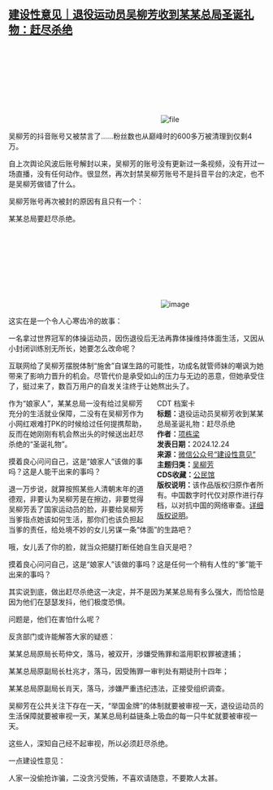 <!--1735039202000-->
[建设性意见｜退役运动员吴柳芳收到某某总局圣诞礼物：赶尽杀绝](https://chinadigitaltimes.net/chinese/714377.html)
------

<p><img decoding="async" src="data:image/svg+xml,%3Csvg%20xmlns='http://www.w3.org/2000/svg'%20viewBox='0%200%200%200'%3E%3C/svg%3E" alt="file" data-lazy-src="https://chinadigitaltimes.net/chinese/files/2024/12/image-1735039121742.png"><noscript><img decoding="async" src="https://chinadigitaltimes.net/chinese/files/2024/12/image-1735039121742.png" alt="file"></noscript></p><p>吴柳芳的抖音账号又被禁言了……粉丝数也从巅峰时的600多万被清理到仅剩4万。</p><p>自上次舆论风波后账号解封以来，吴柳芳的账号没有更新过一条视频，没有开过一场直播，没有任何动作。很显然，再次封禁吴柳芳账号不是抖音平台的决定，也不是吴柳芳做错了什么。</p><p>吴柳芳账号再次被封的原因有且只有一个：</p><p>某某总局要赶尽杀绝。</p><p><img decoding="async" src="data:image/svg+xml,%3Csvg%20xmlns='http://www.w3.org/2000/svg'%20viewBox='0%200%200%200'%3E%3C/svg%3E" alt="image" data-lazy-src="https://chinadigitaltimes.net/chinese/files/2024/12/post-714377-676a98e2a029b."><noscript><img decoding="async" src="https://chinadigitaltimes.net/chinese/files/2024/12/post-714377-676a98e2a029b." alt="image"></noscript></p><p>这实在是一个令人心寒齿冷的故事：</p><p>一名拿过世界冠军的体操运动员，因伤退役后无法再靠体操维持体面生活，又因从小封闭训练别无所长，她要怎么改命呢？</p><p>互联网给了吴柳芳摆脱体制“施舍”自谋生路的可能性，功成名就管师妹的嘲讽为她带来了影响力晋升的机会。尽管代价是承受如山的压力与无边的恶意，但她承受住了，挺过来了，数百万用户的自发关注终于让她熬出头了。</p><div style="width:42%;float:right;padding-left:20px;"><div class="su-spoiler su-spoiler-style-fancy su-spoiler-icon-chevron-circle" data-scroll-offset="0" data-anchor-in-url="no"><div class="su-spoiler-title" tabindex="0" role="button"><span class="su-spoiler-icon"></span>CDT 档案卡</div><div class="su-spoiler-content su-u-clearfix su-u-trim"><strong>标题：</strong>退役运动员吴柳芳收到某某总局圣诞礼物：赶尽杀绝<br><strong>作者：</strong><a href="https://chinadigitaltimes.net/space/建设性意见" target="_blank">项栋梁</a><br><strong>发表日期：</strong>2024.12.24<br><strong>来源：</strong><a href="https://web.archive.org/web/*/https://mp.weixin.qq.com/s/ujHcBSD0uPiqmzRxQ16l5Q" target="_blank">微信公众号“建设性意见”</a><br><strong>主题归类：</strong><a href="https://chinadigitaltimes.net/space/吴柳芳" target="_blank">吴柳芳</a><br><strong>CDS收藏：</strong><a href="https://chinadigitaltimes.net/space/%E5%85%AC%E6%B0%91%E9%A6%86" target="_blank" rel="noopener">公民馆</a><br><strong>版权说明：</strong>该作品版权归原作者所有。中国数字时代仅对原作进行存档，以对抗中国的网络审查。<a href="https://chinadigitaltimes.net/chinese/copyright">详细版权说明</a>。</div></div></div><p>作为“娘家人”，某某总局一没有给过吴柳芳充分的生活就业保障，二没有在吴柳芳作为小网红艰难打PK的时候给过任何提携帮助，反而在她刚刚有机会熬出头的时候送出赶尽杀绝的“圣诞礼物”。</p><p>摸着良心问问自己，这是“娘家人”该做的事吗？这是人能干出来的事吗？</p><p>退一万步说，就算按照某些人清朝末年的道德观，非要认为吴柳芳是在擦边，非要觉得吴柳芳丢了国家运动员的脸，非要给吴柳芳当爹指点她该如何生活，那你们也该负担起当爹的责任，给处境不妙的女儿另谋一条“体面”的生路吧？</p><p>哦，女儿丢了你的脸，就当众把腿打断任她自生自灭是吧？</p><p>摸着良心问问自己，这是“娘家人”该做的事吗？这是任何一个稍有人性的“爹”能干出来的事吗？</p><p>其实说到底，做出赶尽杀绝这一决定，并不是因为某某总局有多么强大，而恰恰是因为他们在瑟瑟发抖，他们极度恐惧。</p><p>问题是，他们在害怕什么呢？</p><p>反贪部门或许能解答大家的疑惑：</p><p>某某总局原局长苟仲文，落马，被双开，涉嫌受贿罪和滥用职权罪被逮捕；</p><p>某某总局原副局长杜兆才，落马，因受贿罪一审判处有期徒刑十四年；</p><p>某某总局原副局长肖天，落马，涉嫌严重违纪违法，正接受组织调查。</p><p>吴柳芳在公共关注下存在一天，“举国金牌”的体制就要被审视一天，退役运动员的生活保障就要被审视一天，某某总局利益链条上吸血的每一只牛虻就要被审视一天。</p><p>这些人，深知自己经不起审视，所以必须赶尽杀绝。</p><p>一点建设性意见：</p><p>人家一没偷抢诈骗，二没贪污受贿，不喜欢请随意，不要欺人太甚。</p><div class="addtoany_share_save_container addtoany_content addtoany_content_bottom"><div class="a2a_kit a2a_kit_size_32 addtoany_list" data-a2a-url="https://chinadigitaltimes.net/chinese/714377.html" data-a2a-title="建设性意见｜退役运动员吴柳芳收到某某总局圣诞礼物：赶尽杀绝"><a class="a2a_button_facebook" href="https://www.addtoany.com/add_to/facebook?linkurl=https%3A%2F%2Fchinadigitaltimes.net%2Fchinese%2F714377.html&amp;linkname=%E5%BB%BA%E8%AE%BE%E6%80%A7%E6%84%8F%E8%A7%81%EF%BD%9C%E9%80%80%E5%BD%B9%E8%BF%90%E5%8A%A8%E5%91%98%E5%90%B4%E6%9F%B3%E8%8A%B3%E6%94%B6%E5%88%B0%E6%9F%90%E6%9F%90%E6%80%BB%E5%B1%80%E5%9C%A3%E8%AF%9E%E7%A4%BC%E7%89%A9%EF%BC%9A%E8%B5%B6%E5%B0%BD%E6%9D%80%E7%BB%9D" title="Facebook" rel="nofollow noopener" target="_blank"></a><a class="a2a_button_twitter" href="https://www.addtoany.com/add_to/twitter?linkurl=https%3A%2F%2Fchinadigitaltimes.net%2Fchinese%2F714377.html&amp;linkname=%E5%BB%BA%E8%AE%BE%E6%80%A7%E6%84%8F%E8%A7%81%EF%BD%9C%E9%80%80%E5%BD%B9%E8%BF%90%E5%8A%A8%E5%91%98%E5%90%B4%E6%9F%B3%E8%8A%B3%E6%94%B6%E5%88%B0%E6%9F%90%E6%9F%90%E6%80%BB%E5%B1%80%E5%9C%A3%E8%AF%9E%E7%A4%BC%E7%89%A9%EF%BC%9A%E8%B5%B6%E5%B0%BD%E6%9D%80%E7%BB%9D" title="Twitter" rel="nofollow noopener" target="_blank"></a><a class="a2a_button_telegram" href="https://www.addtoany.com/add_to/telegram?linkurl=https%3A%2F%2Fchinadigitaltimes.net%2Fchinese%2F714377.html&amp;linkname=%E5%BB%BA%E8%AE%BE%E6%80%A7%E6%84%8F%E8%A7%81%EF%BD%9C%E9%80%80%E5%BD%B9%E8%BF%90%E5%8A%A8%E5%91%98%E5%90%B4%E6%9F%B3%E8%8A%B3%E6%94%B6%E5%88%B0%E6%9F%90%E6%9F%90%E6%80%BB%E5%B1%80%E5%9C%A3%E8%AF%9E%E7%A4%BC%E7%89%A9%EF%BC%9A%E8%B5%B6%E5%B0%BD%E6%9D%80%E7%BB%9D" title="Telegram" rel="nofollow noopener" target="_blank"></a><a class="a2a_button_reddit" href="https://www.addtoany.com/add_to/reddit?linkurl=https%3A%2F%2Fchinadigitaltimes.net%2Fchinese%2F714377.html&amp;linkname=%E5%BB%BA%E8%AE%BE%E6%80%A7%E6%84%8F%E8%A7%81%EF%BD%9C%E9%80%80%E5%BD%B9%E8%BF%90%E5%8A%A8%E5%91%98%E5%90%B4%E6%9F%B3%E8%8A%B3%E6%94%B6%E5%88%B0%E6%9F%90%E6%9F%90%E6%80%BB%E5%B1%80%E5%9C%A3%E8%AF%9E%E7%A4%BC%E7%89%A9%EF%BC%9A%E8%B5%B6%E5%B0%BD%E6%9D%80%E7%BB%9D" title="Reddit" rel="nofollow noopener" target="_blank"></a><a class="a2a_button_whatsapp" href="https://www.addtoany.com/add_to/whatsapp?linkurl=https%3A%2F%2Fchinadigitaltimes.net%2Fchinese%2F714377.html&amp;linkname=%E5%BB%BA%E8%AE%BE%E6%80%A7%E6%84%8F%E8%A7%81%EF%BD%9C%E9%80%80%E5%BD%B9%E8%BF%90%E5%8A%A8%E5%91%98%E5%90%B4%E6%9F%B3%E8%8A%B3%E6%94%B6%E5%88%B0%E6%9F%90%E6%9F%90%E6%80%BB%E5%B1%80%E5%9C%A3%E8%AF%9E%E7%A4%BC%E7%89%A9%EF%BC%9A%E8%B5%B6%E5%B0%BD%E6%9D%80%E7%BB%9D" title="WhatsApp" rel="nofollow noopener" target="_blank"></a><a class="a2a_button_email" href="https://www.addtoany.com/add_to/email?linkurl=https%3A%2F%2Fchinadigitaltimes.net%2Fchinese%2F714377.html&amp;linkname=%E5%BB%BA%E8%AE%BE%E6%80%A7%E6%84%8F%E8%A7%81%EF%BD%9C%E9%80%80%E5%BD%B9%E8%BF%90%E5%8A%A8%E5%91%98%E5%90%B4%E6%9F%B3%E8%8A%B3%E6%94%B6%E5%88%B0%E6%9F%90%E6%9F%90%E6%80%BB%E5%B1%80%E5%9C%A3%E8%AF%9E%E7%A4%BC%E7%89%A9%EF%BC%9A%E8%B5%B6%E5%B0%BD%E6%9D%80%E7%BB%9D" title="Email" rel="nofollow noopener" target="_blank"></a><a class="a2a_button_copy_link" href="https://www.addtoany.com/add_to/copy_link?linkurl=https%3A%2F%2Fchinadigitaltimes.net%2Fchinese%2F714377.html&amp;linkname=%E5%BB%BA%E8%AE%BE%E6%80%A7%E6%84%8F%E8%A7%81%EF%BD%9C%E9%80%80%E5%BD%B9%E8%BF%90%E5%8A%A8%E5%91%98%E5%90%B4%E6%9F%B3%E8%8A%B3%E6%94%B6%E5%88%B0%E6%9F%90%E6%9F%90%E6%80%BB%E5%B1%80%E5%9C%A3%E8%AF%9E%E7%A4%BC%E7%89%A9%EF%BC%9A%E8%B5%B6%E5%B0%BD%E6%9D%80%E7%BB%9D" title="Copy Link" rel="nofollow noopener" target="_blank"></a><a class="a2a_dd addtoany_share_save addtoany_share" href="https://www.addtoany.com/share"></a></div></div>
